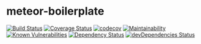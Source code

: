 # meteor-boilerplate

[![Build Status](https://travis-ci.org/Jumpyjumper/meteor-boilerplate.svg?branch=master)](https://travis-ci.org/Jumpyjumper/meteor-boilerplate)
[![Coverage Status](https://coveralls.io/repos/github/Jumpyjumper/meteor-boilerplate/badge.svg?branch=coverage)](https://coveralls.io/github/Jumpyjumper/meteor-boilerplate?)
[![codecov](https://codecov.io/gh/Jumpyjumper/meteor-boilerplate/branch/master/graph/badge.svg)](https://codecov.io/gh/Jumpyjumper/meteor-boilerplate)
[![Maintainability](https://api.codeclimate.com/v1/badges/b20681eca07cdd8e1a71/maintainability)](https://codeclimate.com/github/Jumpyjumper/meteor-boilerplate/maintainability)
[![Known Vulnerabilities](https://snyk.io/test/github/Jumpyjumper/meteor-boilerplate/badge.svg?targetFile=package.json)](https://snyk.io/test/github/Jumpyjumper/meteor-boilerplate?targetFile=package.json)
[![Dependency Status](https://david-dm.org/jumpyjumper/meteor-boilerplate.svg)](https://david-dm.org/jumpyjumper/meteor-boilerplate)
[![devDependencies Status](https://david-dm.org/jumpyjumper/meteor-boilerplate/dev-status.svg)](https://david-dm.org/jumpyjumper/meteor-boilerplate?type=dev)